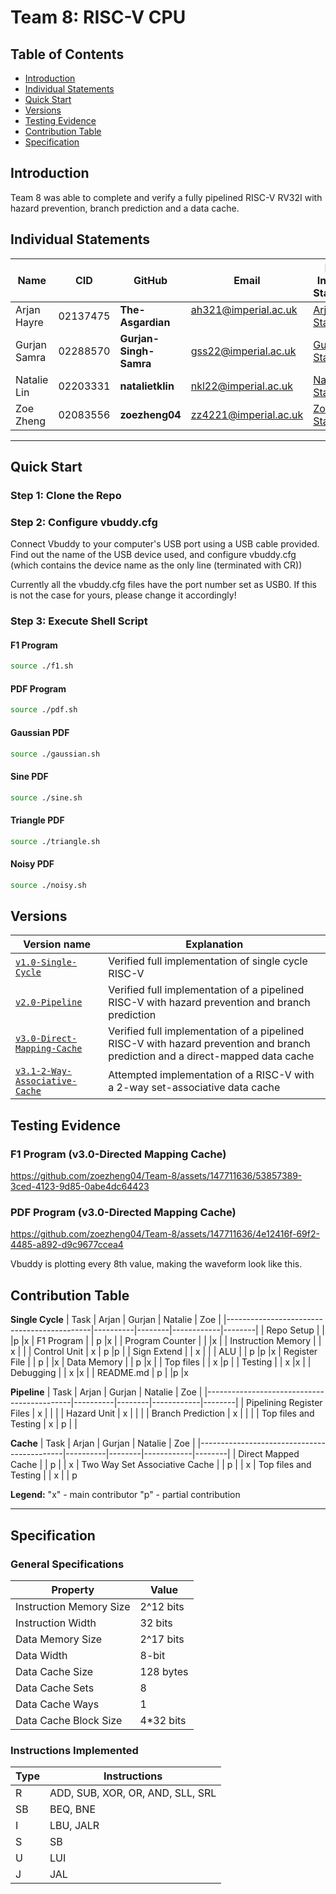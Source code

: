 # Team 8: RISC-V CPU

## Table of Contents

- [Introduction](#introduction)
- [Individual Statements](#individual-statements)
- [Quick Start](#quick-start)
- [Versions](#versions)
- [Testing Evidence](#testing-evidence)
- [Contribution Table](#contribution-table)
- [Specification](#specification)


## Introduction

Team 8 was able to complete and verify a fully pipelined RISC-V RV32I with hazard prevention, branch prediction and a data cache. 

## Individual Statements

| Name           | CID      | GitHub                 | Email                                                | Link to Individual Statements                |
|----------------|----------|------------------------|------------------------------------------------------|----------------------------------------------|
| Arjan Hayre    | 02137475 | **The-Asgardian**      | ah321@imperial.ac.uk   &nbsp; &nbsp; &nbsp; &nbsp;   | [Arjan's Statement](statements/arjan.md)
| Gurjan Samra   | 02288570 | **Gurjan-Singh-Samra** | gss22@imperial.ac.uk                                 | [Gurjan's Statement](statements/gurjan.md)
| Natalie Lin    | 02203331 | **natalietklin**       | nkl22@imperial.ac.uk                                 | [Natalie's Statement](statements/natalie.md)
| Zoe Zheng      | 02083556 | **zoezheng04**         | zz4221@imperial.ac.uk                                | [Zoe's Statement](statements/zoe.md)

---
## Quick Start
### Step 1: Clone the Repo
### Step 2: Configure vbuddy.cfg
Connect Vbuddy to your computer's USB port using a USB cable provided. Find out the name of the USB device used, and configure vbuddy.cfg (which contains the device name as the only line (terminated with CR))

Currently all the vbuddy.cfg files have the port number set as USB0. If this is not the case for yours, please change it accordingly!

### Step 3: Execute Shell Script

#### F1 Program

```bash
source ./f1.sh

```

#### PDF Program

```bash
source ./pdf.sh

```

#### Gaussian PDF

```bash
source ./gaussian.sh

```
#### Sine PDF
```bash
source ./sine.sh

```
#### Triangle PDF
```bash
source ./triangle.sh

```
#### Noisy PDF
```bash
source ./noisy.sh

```
## Versions
| Version name                  | Explanation | 
| ------------------------------|-------------|
| [`v1.0-Single-Cycle`](https://github.com/zoezheng04/Team-8/tree/v1.0-Single-Cycle)           | Verified full implementation of single cycle RISC-V
| [`v2.0-Pipeline`](https://github.com/zoezheng04/Team-8/tree/v2.0-Pipeline)               | Verified full implementation of a pipelined RISC-V with hazard prevention and branch prediction
| [`v3.0-Direct-Mapping-Cache`](https://github.com/zoezheng04/Team-8/tree/v3.0-Direct-Mapping-Cache)   | Verified full implementation of a pipelined RISC-V with hazard prevention and branch prediction and a direct-mapped data cache
| [`v3.1-2-Way-Associative-Cache`](https://github.com/zoezheng04/Team-8/tree/v3.1-2-Way-Associative-Cache)| Attempted implementation of a RISC-V with a 2-way set-associative data cache
## Testing Evidence

### F1 Program (v3.0-Directed Mapping Cache)

https://github.com/zoezheng04/Team-8/assets/147711636/53857389-3ced-4123-9d85-0abe4dc64423

### PDF Program (v3.0-Directed Mapping Cache)

https://github.com/zoezheng04/Team-8/assets/147711636/4e12416f-69f2-4485-a892-d9c9677ccea4

Vbuddy is plotting every 8th value, making the waveform look like this.
## Contribution Table

**Single Cycle**
| Task                                       | Arjan    | Gurjan | Natalie    | Zoe    |
|--------------------------------------------|----------|--------|------------|--------|
| Repo Setup                                 |          |        |p           |x
| F1 Program                                 |          |  p     |x           |
| Program Counter                            |          |        |x           |
| Instruction Memory                         |          |  x     |            |
| Control Unit                               |    x     |  p     |p           |
| Sign Extend                                |          |  x     |            |
| ALU                                        |          |  p     |p           |x
| Register File                              |          |  p     |            |x
| Data Memory                                |          |  p     |x           |
| Top files                                  |          |  x     |p           |
| Testing                                    |          |  x     |x           |
| Debugging                                  |          |  x     |x           |
| README.md                                  |    p     |        |p           |x

**Pipeline** 
| Task                                       | Arjan    | Gurjan | Natalie    | Zoe    |
|--------------------------------------------|----------|--------|------------|--------|
| Pipelining Register Files                  |    x     |        |            |
| Hazard Unit                                |    x     |        |            |
| Branch Prediction                          |    x     |        |            |
| Top files and Testing                      |    x     |   p    |            |

**Cache**
| Task                                       | Arjan    | Gurjan | Natalie    | Zoe    |
|--------------------------------------------|----------|--------|------------|--------|
| Direct Mapped Cache                        |          |  p     |            | x
| Two Way Set Associative Cache              |          |  p     |            | x
| Top files and Testing                      |          |  x     |            | p

**Legend:**
 "x" - main contributor
 "p" - partial contribution

---
## Specification
### General Specifications

| Property                | Value         |
|-------------------------|---------------|
| Instruction Memory Size |   2^12 bits    |
| Instruction Width       |   32 bits    |
| Data Memory Size        |   2^17 bits   |
| Data Width              |    8-bit      |
| Data Cache Size         |   128 bytes   |
| Data Cache Sets         |       8      |
| Data Cache Ways         |     1         |
| Data Cache Block Size    |  4*32 bits   |

### Instructions Implemented
| Type | Instructions         |
|------|-----------------------|
| R    |ADD, SUB, XOR, OR, AND, SLL, SRL           |
| SB   |   BEQ, BNE               |
| I    |LBU, JALR  |
| S    |  SB              |
| U    |  LUI                  |
| J    |      JAL        |








